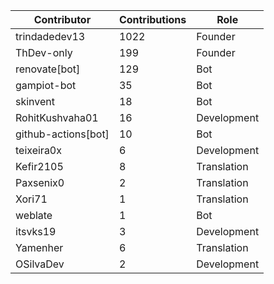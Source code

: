 | Contributor | Contributions | Role |
| ------------ | -------------- | ---- |
| trindadedev13 | 1022 | Founder |
| ThDev-only | 199 | Founder |
| renovate[bot] | 129 | Bot |
| gampiot-bot | 35 | Bot |
| skinvent | 18 | Bot |
| RohitKushvaha01 | 16 | Development |
| github-actions[bot] | 10 | Bot |
| teixeira0x | 6 | Development |
| Kefir2105 | 8 | Translation |
| Paxsenix0 | 2 | Translation |
| Xori71 | 1 | Translation |
| weblate | 1 | Bot |
| itsvks19 | 3 | Development |
| Yamenher | 6 | Translation |
| OSilvaDev | 2 | Development |
